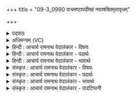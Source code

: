 +++
title = "09-3_0990 वाचमष्टापदीमहं नवस्रक्तिमृतावृधम्"

+++
<details><summary>पदपाठः</summary>

वा꣡च꣢꣯म्। अ꣣ष्टा꣡प꣢दीम्। अ꣣ष्ट꣢। प꣣दीम्। अह꣢म्। न꣡व꣢꣯स्रक्तिम्। न꣡व꣢꣯। स्र꣣क्तिम्। ऋतावृ꣡ध꣢म्। ऋ꣣त। वृ꣡ध꣢꣯म्। इ꣡न्द्रा꣢꣯त्। प꣡रि꣢꣯। त꣢न्वम्। म꣣मे। ९९०।
</details>

<details><summary>अधिमन्त्रम् (VC)</summary>

- इन्द्रः
- कुरुसुतिः काण्वः
- गायत्री
- षड्जः
</details>

<details><summary>हिन्दी : आचार्य रामनाथ वेदालंकार - विषयः</summary>

जीवात्मा में वीरता तभी आती है जब वह ज्ञानी होता है। इसलिए अगले मन्त्र में आचार्य के पास से शिष्य के ज्ञानग्रहण का विषय है।
</details>

<details><summary>हिन्दी : आचार्य रामनाथ वेदालंकार - पदार्थः</summary>

पदार्थान्वय -  शिष्य कहा रहा है—(अहम्)मैं शिष्य(इन्द्रात्)विद्या के ऐश्वर्य से युक्त आचार्य से(अष्टापदीम्)सात विभक्तियों तथा सम्बोधन—इन आठ पदों से युक्त अर्थात् सुबन्तरूप, (नवस्रक्तिम्)प्रथम,मध्यम,उत्तम पुरुषों के एकवचन,द्विवचन,बहुवचन रूप नौ विभागों से युक्त अर्थात् तिङन्तरूप, (ऋतावृधम्)सत्यज्ञान को बढ़ानेवाली, (तन्वम्)विस्तृत(वाचम्)वाणी को(परिममे)ग्रहण करता हूँ। अभिप्राय यह है कि सब सुबन्त और तिङन्त रूपों को जानकर सम्पूर्ण वाङ्मय में पण्डित हो जाता हूँ ॥३॥
</details>

<details><summary>हिन्दी : आचार्य रामनाथ वेदालंकार - भावार्थः</summary>

भावार्थ -  सब विद्यार्थियों को चाहिए कि व्याकरणशास्त्र को भली-भाँति पढ़कर तथा अन्य वेदाङ्गों में भी प्रवीण होकर,वेदार्थों को जानकर,विद्वान् होकर अपने विद्यार्थियों को पढ़ाएँ ॥३॥
</details>

<details><summary>संस्कृत : आचार्य रामनाथ वेदालंकार - विषयः</summary>

जीवात्मनि वीरता तदैव समागच्छति यदा स ज्ञानी भवतीति शिष्यस्याचार्यसकाशाज्ज्ञानग्रहणमाह।
</details>

<details><summary>संस्कृत : आचार्य रामनाथ वेदालंकार - पदार्थः</summary>

पदार्थान्वय -  शिष्यो ब्रूते।(अहम्)शिष्यः(इन्द्रात्)विद्यैश्वर्ययुक्ताद् आचार्यात्(अष्टापदीम्)प्रथमादिसप्तविभक्तिभिः सम्बोधनेन च युक्तां सुबन्तरूपामिति यावत्, (नवस्रक्तिम्)प्रथममध्यमोत्तम-पुरुषेष्वेकवचनद्विवचनबहुवचनरूपां नवविभागयुक्तां,तिङन्तरूपामिति यावत्, (ऋतावृधम्)सत्यज्ञानस्य वर्द्धिकाम्, (तन्वम्)विस्तृताम्(वाचम्)वाणीम्(परिममे)परिच्छिनद्मि,परिगृह्णामि। सर्वाणि सुबन्ततिङन्तरूपाणि ज्ञात्वा निखिलेऽपि वाङ्मये पण्डितो भवामीति भावः ॥३॥२
</details>

<details><summary>संस्कृत : आचार्य रामनाथ वेदालंकार - भावार्थः</summary>

भावार्थ -  सर्वैर्विद्यार्थिभिर्व्याकरणशास्त्रं सम्यग् अधीत्यान्येषु च वेदाङ्गेषु प्रवीणतां प्राप्य वेदार्थान् ज्ञात्वा विद्वद्भिर्भूत्वा स्वाविद्यार्थिनोऽध्यापनीयाः ॥३॥
</details>

<details><summary>संस्कृत : आचार्य रामनाथ वेदालंकार - पादटिप्पनी</summary>

टिप्पनी -   १. ऋ० ८।७६।१२, अथ० २०।४२।१, उभयत्र ‘ऋतावृधम्’ इत्यत्र ‘ऋत॒स्पृश॑म्’ इति पाठः। २. अष्टापदीम् अष्टाभिर्दिग्भिर्विदिग्भिश्चाष्टापदीम्, नवस्रक्तिम् उपरिस्थितेनादित्येन नवस्रक्तिम् वाचं स्तुतिमयीम्—इति सा०। अष्टापदीम्—चत्वारो वेदाः शास्त्राणि च अष्टापदानि। नवस्रक्तिम् नवस्रक्तयः कोणाः ताः बहिष्पवमानाः ऋचो नव, अथवा नवस्रक्तिं त्रिवृत्स्तौमिकीम्—इति वि०।
</details>